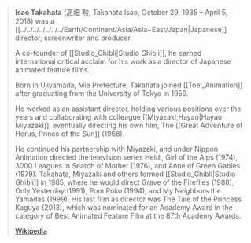 ﻿---
aliases:
- "Isao Takahata"
---

> **Isao Takahata** (高畑 勲, Takahata Isao, October 29, 1935 – April 5, 2018) 
> was a [[../../../../../../../Earth/Continent/Asia/Asia~East/Japan|Japanese]] director, screenwriter and producer. 
> 
> A co-founder of [[Studio_Ghibli|Studio Ghibli]], he earned international critical acclaim 
> for his work as a director of Japanese animated feature films. 
> 
> Born in Ujiyamada, Mie Prefecture, Takahata joined [[Toei_Animation]] 
> after graduating from the University of Tokyo in 1959. 
> 
> He worked as an assistant director, holding various positions over the years 
> and collaborating with colleague [[Miyazaki,Hayao|Hayao Miyazaki]], eventually directing his own film, 
> The [[Great Adventure of Horus, Prince of the Sun]] (1968). 
> 
> He continued his partnership with Miyazaki, and under Nippon Animation directed the television series Heidi, Girl of the Alps (1974), 3000 Leagues in Search of Mother (1976), and Anne of Green Gables (1979). Takahata, Miyazaki and others formed [[Studio_Ghibli|Studio Ghibli]] in 1985, where he would direct Grave of the Fireflies (1988), Only Yesterday (1991), Pom Poko (1994), and My Neighbors the Yamadas (1999). His last film as director was The Tale of the Princess Kaguya (2013), which was nominated for an Academy Award in the category of Best Animated Feature Film at the 87th Academy Awards.
>
> [Wikipedia](https://en.wikipedia.org/wiki/Isao%20Takahata)

